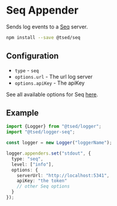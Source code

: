 # Seq Appender

<Banner src="https://blog.datalust.co/content/images/2018/09/Seq-380px-1.png" height="200" href="https://datalust.co/seq"></Banner>

Sends log events to a [Seq](https://www.npmjs.com/package/seq-logging) server.

```bash
npm install --save @tsed/seq
```

## Configuration

- `type` - `seq`
- `options.url` - The url log server
- `options.apiKey` - The apiKey

See all available options for Seq [here](https://www.npmjs.com/package/seq-logging).

## Example

```typescript
import {Logger} from "@tsed/logger";
import "@tsed/logger-seq";

const logger = new Logger("loggerName");

logger.appenders.set("stdout", {
  type: "seq",
  level: ["info"],
  options: {
    serverUrl: "http://localhost:5341",
    apiKey: "the token"
    // other Seq options
  }
});
```
